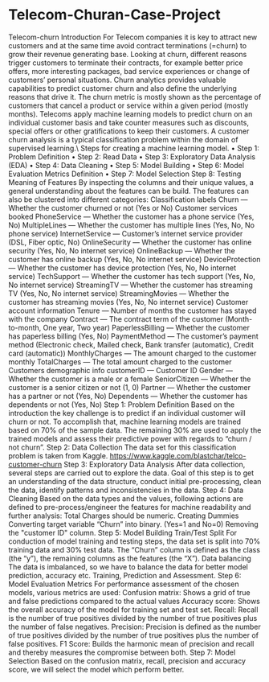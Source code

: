 # Telecom-Churan-Case-Project
Telecom-churn Introduction For Telecom companies it is key to attract new customers and at the same time avoid contract terminations (=churn) to grow their revenue generating base. Looking at churn, different reasons trigger customers to terminate their contracts, for example better price offers, more interesting packages, bad service experiences or change of customers’ personal situations.  Churn analytics provides valuable capabilities to predict customer churn and also define the underlying reasons that drive it. The churn metric is mostly shown as the percentage of customers that cancel a product or service within a given period (mostly months). Telecoms apply machine learning models to predict churn on an individual customer basis and take counter measures such as discounts, special offers or other gratifications to keep their customers. A customer churn analysis is a typical classification problem within the domain of supervised learning.\  Steps for creating a machine learning model. • Step 1: Problem Definition  • Step 2: Read Data  • Step 3: Exploratory Data Analysis (EDA)  • Step 4: Data Cleaning  • Step 5: Model Building  • Step 6: Model Evaluation Metrics Definition  • Step 7: Model Selection  Step 8: Testing Meaning of Features By inspecting the columns and their unique values, a general understanding about the features can be build. The features can also be clustered into different categories: Classification labels  Churn — Whether the customer churned or not (Yes or No) Customer services booked PhoneService — Whether the customer has a phone service (Yes, No) MultipleLines — Whether the customer has multiple lines (Yes, No, No phone service) InternetService — Customer’s internet service provider (DSL, Fiber optic, No) OnlineSecurity — Whether the customer has online security (Yes, No, No internet service) OnlineBackup — Whether the customer has online backup (Yes, No, No internet service) DeviceProtection — Whether the customer has device protection (Yes, No, No internet service) TechSupport — Whether the customer has tech support (Yes, No, No internet service) StreamingTV — Whether the customer has streaming TV (Yes, No, No internet service) StreamingMovies — Whether the customer has streaming movies (Yes, No, No internet service) Customer account information Tenure — Number of months the customer has stayed with the company Contract — The contract term of the customer (Month-to-month, One year, Two year) PaperlessBilling — Whether the customer has paperless billing (Yes, No) PaymentMethod — The customer’s payment method (Electronic check, Mailed check, Bank transfer (automatic), Credit card (automatic)) MonthlyCharges — The amount charged to the customer monthly TotalCharges — The total amount charged to the customer Customers demographic info customerID — Customer ID Gender — Whether the customer is a male or a female SeniorCitizen — Whether the customer is a senior citizen or not (1, 0) Partner — Whether the customer has a partner or not (Yes, No) Dependents — Whether the customer has dependents or not (Yes, No)  Step 1: Problem Definition Based on the introduction the key challenge is to predict if an individual customer will churn or not. To accomplish that, machine learning models are trained based on 70% of the sample data. The remaining 30% are used to apply the trained models and assess their predictive power with regards to “churn / not churn”.  Step 2: Data Collection The data set for this classification problem is taken from Kaggle.  https://www.kaggle.com/blastchar/telco-customer-churn  Step 3: Exploratory Data Analysis After data collection, several steps are carried out to explore the data. Goal of this step is to get an understanding of the data structure, conduct initial pre-processing, clean the data, identify patterns and inconsistencies in the data.  Step 4: Data Cleaning Based on the data types and the values, following actions are defined to pre-process/engineer the features for machine readability and further analysis:  Total Charges should be numeric. Creating Dummies Converting target variable “Churn” into binary. (Yes=1 and No=0) Removing the "customer ID" column.  Step 5: Model Building Train/Test Split For conduction of model training and testing steps, the data set is split into 70% training data and 30% test data. The “Churn” column is defined as the class (the “y”), the remaining columns as the features (the “X”). Data balancing The data is imbalanced, so we have to balance the data for better model prediction, accuracy etc.  Training, Prediction and Assessment.  Step 6: Model Evaluation Metrics For performance assessment of the chosen models, various metrics are used:  Confusion matrix: Shows a grid of true and false predictions compared to the actual values Accuracy score: Shows the overall accuracy of the model for training set and test set. Recall: Recall is the number of true positives divided by the number of true positives plus the number of false negatives. Precision: Precision is defined as the number of true positives divided by the number of true positives plus the number of false positives. F1 Score: Builds the harmonic mean of precision and recall and thereby measures the compromise between both.  Step 7: Model Selection Based on the confusion matrix, recall, precision and accuracy score, we will select the model which perform better.
